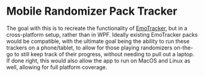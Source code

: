 # Mobile Randomizer Pack Tracker

The goal with this is to recreate the functionality of [EmoTracker](https://emotracker.net), but in a cross-platform setup, rather than in WPF. Ideally existing EmoTracker packs would be compatible, with the ultimate goal being the ability to run these trackers on a phone/tablet, to allow for those playing randomizers on-the-go to still keep track of their progress, without needing to pull out a laptop. If done right, this would also allow the app to run on MacOS and Linux as well, allowing for full platform coverage.
